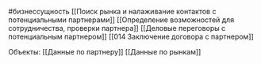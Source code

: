 #бизнессущность 
[[Поиск рынка и налаживание контактов с потенциальными партнерами]]
[[Определение возможностей для сотрудничества, проверки партнера]] 
[[Деловые переговоры с потенциальным партнером]]
[[014 Заключение договора с партнером]]

Объекты:
[[Данные по партнеру]] 
[[Данные по рынкам]] 
